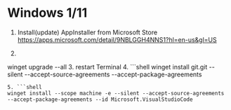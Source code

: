 # Windows 1/11

1. Install(update) AppInstaller from Microsoft Store https://apps.microsoft.com/detail/9NBLGGH4NNS1?hl=en-us&gl=US
2. ```shell
winget upgrade --all
3. restart Terminal
4. ```shell
winget install git.git --silent --accept-source-agreements --accept-package-agreements
```
5. ```shell
winget install --scope machine -e --silent --accept-source-agreements --accept-package-agreements --id Microsoft.VisualStudioCode
```